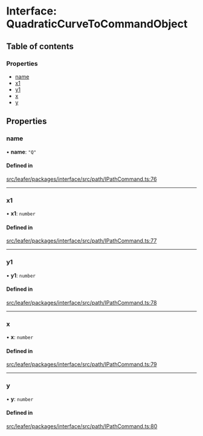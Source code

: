 # Interface: QuadraticCurveToCommandObject

## Table of contents

### Properties

- [name](QuadraticCurveToCommandObject.md#name)
- [x1](QuadraticCurveToCommandObject.md#x1)
- [y1](QuadraticCurveToCommandObject.md#y1)
- [x](QuadraticCurveToCommandObject.md#x)
- [y](QuadraticCurveToCommandObject.md#y)

## Properties

### name

• **name**: ``"Q"``

#### Defined in

[src/leafer/packages/interface/src/path/IPathCommand.ts:76](https://github.com/leaferjs/leafer/blob/e3d29379fa30ec6414b4ee45872fc9fd9c3f2178/packages/interface/src/path/IPathCommand.ts#L76)

___

### x1

• **x1**: `number`

#### Defined in

[src/leafer/packages/interface/src/path/IPathCommand.ts:77](https://github.com/leaferjs/leafer/blob/e3d29379fa30ec6414b4ee45872fc9fd9c3f2178/packages/interface/src/path/IPathCommand.ts#L77)

___

### y1

• **y1**: `number`

#### Defined in

[src/leafer/packages/interface/src/path/IPathCommand.ts:78](https://github.com/leaferjs/leafer/blob/e3d29379fa30ec6414b4ee45872fc9fd9c3f2178/packages/interface/src/path/IPathCommand.ts#L78)

___

### x

• **x**: `number`

#### Defined in

[src/leafer/packages/interface/src/path/IPathCommand.ts:79](https://github.com/leaferjs/leafer/blob/e3d29379fa30ec6414b4ee45872fc9fd9c3f2178/packages/interface/src/path/IPathCommand.ts#L79)

___

### y

• **y**: `number`

#### Defined in

[src/leafer/packages/interface/src/path/IPathCommand.ts:80](https://github.com/leaferjs/leafer/blob/e3d29379fa30ec6414b4ee45872fc9fd9c3f2178/packages/interface/src/path/IPathCommand.ts#L80)
